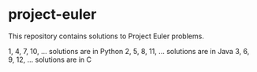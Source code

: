 # project-euler
This repository contains solutions to Project Euler problems.

1, 4, 7, 10, ... solutions are in Python
2, 5, 8, 11, ... solutions are in Java
3, 6, 9, 12, ... solutions are in C
